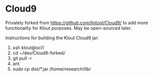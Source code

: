 Cloud9
======

Privately forked from https://github.com/lintool/Cloud9/ to add more functionality for Klout purposes. May be open-sourced later.

Instructions for building the Klout Cloud9 jar:
1. ssh klout@sci1
2. cd ~/dev/Cloud9-forked/
3. git pull -r
4. ant
5. sudo cp dist/*.jar /home/research/lib/
